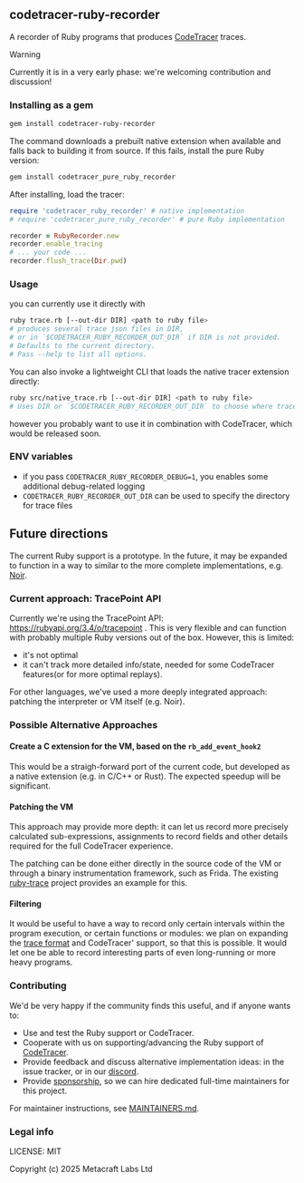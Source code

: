 ## codetracer-ruby-recorder

A recorder of Ruby programs that produces [CodeTracer](https://github.com/metacraft-labs/CodeTracer) traces.

> [!WARNING]
> Currently it is in a very early phase: we're welcoming contribution and discussion!


### Installing as a gem

```bash
gem install codetracer-ruby-recorder
```

The command downloads a prebuilt native extension when available and falls back
to building it from source. If this fails, install the pure Ruby version:

```bash
gem install codetracer_pure_ruby_recorder
```

After installing, load the tracer:

```ruby
require 'codetracer_ruby_recorder' # native implementation
# require 'codetracer_pure_ruby_recorder' # pure Ruby implementation

recorder = RubyRecorder.new
recorder.enable_tracing
# ... your code ...
recorder.flush_trace(Dir.pwd)
```

### Usage

you can currently use it directly with

```bash
ruby trace.rb [--out-dir DIR] <path to ruby file>
# produces several trace json files in DIR,
# or in `$CODETRACER_RUBY_RECORDER_OUT_DIR` if DIR is not provided.
# Defaults to the current directory.
# Pass --help to list all options.
```

You can also invoke a lightweight CLI that loads the native tracer extension
directly:

```bash
ruby src/native_trace.rb [--out-dir DIR] <path to ruby file>
# Uses DIR or `$CODETRACER_RUBY_RECORDER_OUT_DIR` to choose where traces are saved.
```

however you probably want to use it in combination with CodeTracer, which would be released soon.

### ENV variables

* if you pass `CODETRACER_RUBY_RECORDER_DEBUG=1`, you enables some additional debug-related logging
* `CODETRACER_RUBY_RECORDER_OUT_DIR` can be used to specify the directory for trace files

## Future directions

The current Ruby support is a prototype. In the future, it may be expanded to function in a way to similar to the more complete implementations, e.g. [Noir](https://github.com/blocksense-network/noir/tree/blocksense/tooling/tracer).

### Current approach: TracePoint API

Currently we're using the TracePoint API: https://rubyapi.org/3.4/o/tracepoint .
This is very flexible and can function with probably multiple Ruby versions out of the box. 
However, this is limited:

* it's not optimal
* it can't track more detailed info/state, needed for some CodeTracer features(or for more optimal replays).

For other languages, we've used a more deeply integrated approach: patching the interpreter or VM itself (e.g. Noir).

### Possible Alternative Approaches

#### Create a C extension for the VM, based on the `rb_add_event_hook2`

This would be a straigh-forward port of the current code, but developed as a native extension (e.g. in C/C++ or Rust). The expected speedup will be significant.

#### Patching the VM

This approach may provide more depth: it can let us record more precisely calculated sub-expressions, assignments to record fields and other details required for the full CodeTracer experience.

The patching can be done either directly in the source code of the VM or through a binary instrumentation framework, such as Frida. The existing [ruby-trace](https://www.nccgroup.com/us/research-blog/tool-update-ruby-trace-a-low-level-tracer-for-ruby/) project provides an example for this.

#### Filtering

It would be useful to have a way to record only certain intervals within the program execution, or certain functions or modules: 
we plan on expanding the [trace format](https://github.com/metacraft-labs/runtime_tracing/) and CodeTracer' support, so that this is possible. It would let one be able to record interesting
parts of even long-running or more heavy programs.

### Contributing

We'd be very happy if the community finds this useful, and if anyone wants to:

* Use and test the Ruby support or CodeTracer.
* Cooperate with us on supporting/advancing the Ruby support of [CodeTracer](https://github.com/metacraft-labs/CodeTracer).
* Provide feedback and discuss alternative implementation ideas: in the issue tracker, or in our [discord](https://discord.gg/qSDCAFMP).
* Provide [sponsorship](https://opencollective.com/codetracer), so we can hire dedicated full-time maintainers for this project.

For maintainer instructions, see [MAINTAINERS.md](MAINTAINERS.md).

### Legal info

LICENSE: MIT

Copyright (c) 2025 Metacraft Labs Ltd
